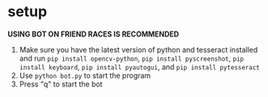 # setup
  **USING BOT ON FRIEND RACES IS RECOMMENDED**
  1. Make sure you have the latest version of python and tesseract installed and run `pip install opencv-python`, `pip install pyscreenshot`, `pip install keyboard`, `pip install pyautogui`, and `pip install pytesseract`
  2. Use `python bot.py` to start the program
  3. Press "q" to start the bot
